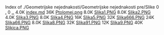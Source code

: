 Index of ./Geometrijske nejednakosti/Geometrijske nejednakosti pre/Slike
0 [.](.)
0 [..](..)
4.0K [index.md](index.md)
36K [Ptolomej.png](Ptolomej.png)
8.0K [Slika1.PNG](Slika1.PNG)
8.0K [Slika2.PNG](Slika2.PNG)
4.0K [Slika3.PNG](Slika3.PNG)
8.0K [Slika4.PNG](Slika4.PNG)
16K [Slika5.PNG](Slika5.PNG)
32K [Slika666.PNG](Slika666.PNG)
24K [Slika66.PNG](Slika66.PNG)
8.0K [Slika8.PNG](Slika8.PNG)
32K [Slika91.PNG](Slika91.PNG)
12K [Slika9.PNG](Slika9.PNG)
40K [Slikica.PNG](Slikica.PNG)
